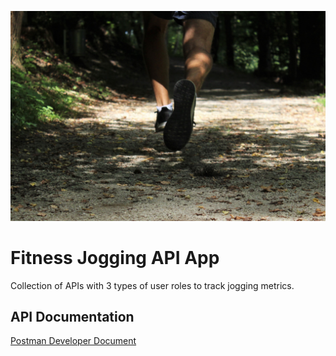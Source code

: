 ![Jogging Representative Image](images/jogging_rep_image.jpg)
# Fitness Jogging API App

Collection of APIs with 3 types of user roles to track jogging metrics.

## API Documentation
[Postman Developer Document](https://documenter.getpostman.com/view/4733570/TzskE3pH "Postman Developer Document")

